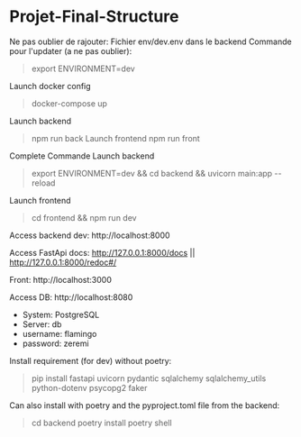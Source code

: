 # Projet-Final-Structure

Ne pas oublier de rajouter: 
Fichier env/dev.env dans le backend
Commande pour l'updater (a ne pas oublier):
> export ENVIRONMENT=dev

Launch docker config

> docker-compose up

Launch backend
> npm run back
Launch frontend
> npm run front

Complete Commande
Launch backend
> export ENVIRONMENT=dev && cd backend && uvicorn main:app --reload

Launch frontend
> cd frontend && npm run dev

Access backend dev: http://localhost:8000

Access FastApi docs: http://127.0.0.1:8000/docs || http://127.0.0.1:8000/redoc#/

Front: http://localhost:3000

Access DB: http://localhost:8080

- System: PostgreSQL
- Server: db
- username: flamingo
- password: zeremi

Install requirement (for dev) without poetry:

> pip install fastapi uvicorn pydantic sqlalchemy sqlalchemy_utils python-dotenv psycopg2 faker

Can also install with poetry and the pyproject.toml file from the backend:
> cd backend
> poetry install
> poetry shell
